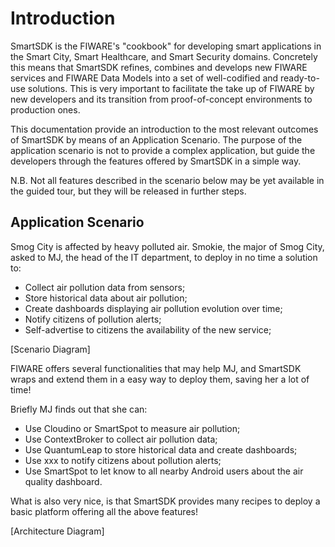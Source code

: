 # Introduction

SmartSDK is the FIWARE's "cookbook" for developing smart applications in the
Smart City, Smart Healthcare, and Smart Security domains.
Concretely this means that SmartSDK refines, combines and develops new
FIWARE services and FIWARE Data Models into a set of well-codified
and ready-to-use solutions. This is very important to facilitate the take up of
FIWARE by new developers and its transition from proof-of-concept environments
to production ones.

This documentation provide an introduction to the most relevant outcomes of
SmartSDK by means of an Application Scenario. The purpose of the application
scenario is not to provide a complex application, but guide the developers
through the features offered by SmartSDK in a simple way.

N.B. Not all features described in the scenario below may be yet available in
the guided tour, but they will be released in further steps.

## Application Scenario

Smog City is affected by heavy polluted air. Smokie, the major of Smog City,
asked to MJ, the head of the IT department, to deploy in no time a solution to:

* Collect air pollution data from sensors;
* Store historical data about air pollution;
* Create dashboards displaying air pollution evolution over time;
* Notify citizens of pollution alerts;
* Self-advertise to citizens the availability of the new service;

[Scenario Diagram]

FIWARE offers several functionalities that may help MJ, and SmartSDK
wraps and extend them in a easy way to deploy them, saving her a lot of time!

Briefly MJ finds out that she can:

* Use Cloudino or SmartSpot to measure air pollution;
* Use ContextBroker to collect air pollution data;
* Use QuantumLeap to store historical data and create dashboards;
* Use xxx to notify citizens about pollution alerts;
* Use SmartSpot to let know to all nearby Android users about the air quality
  dashboard.

What is also very nice, is that SmartSDK provides many recipes to deploy a basic
platform offering all the above features!

[Architecture Diagram]

### 
